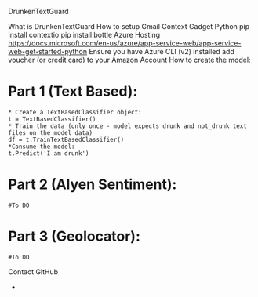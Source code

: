 DrunkenTextGuard

What is DrunkenTextGuard
How to setup
Gmail Context Gadget
Python
pip install contextio
pip install bottle
Azure Hosting
https://docs.microsoft.com/en-us/azure/app-service-web/app-service-web-get-started-python
Ensure you have Azure CLI (v2) installed
add voucher (or credit card) to your Amazon Account
How to create the model:

# Part 1 (Text Based):
    * Create a TextBasedClassifier object:
    t = TextBasedClassifier()
    * Train the data (only once - model expects drunk and not_drunk text files on the model data)
    df = t.TrainTextBasedClassifier()
    *Consume the model:
    t.Predict('I am drunk')


# Part 2 (Alyen Sentiment):
    #To DO

# Part 3 (Geolocator):
    #To DO
Contact GitHub 

-